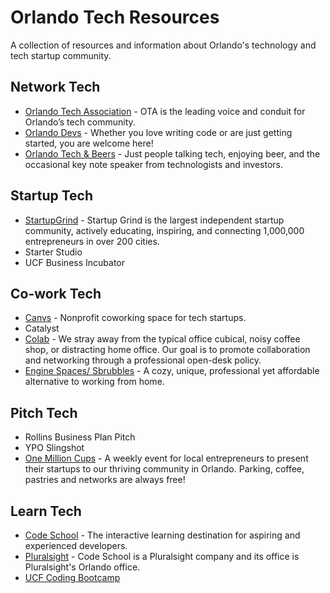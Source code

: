 # Orlando Tech Resources
A collection of resources and information about Orlando's technology and tech startup community.

## Network Tech

* [Orlando Tech Association](http://orlandotech.org/) - OTA is the leading voice and conduit for Orlando’s tech community.
* [Orlando Devs](https://orlandodevs.com/) - Whether you love writing code or are just getting started, you are welcome here!
* [Orlando Tech & Beers](https://www.meetup.com/Orlando-Tech-and-Beer/) -  Just people talking tech, enjoying beer, and the occasional key note speaker from technologists and investors.

## Startup Tech

* [StartupGrind](https://www.startupgrind.com/orlando/) - Startup Grind is the largest independent startup community, actively educating, inspiring, and connecting 1,000,000 entrepreneurs in over 200 cities. 
* Starter Studio
* UCF Business Incubator

## Co-work Tech

* [Canvs](https://canvs.org/) - Nonprofit coworking space for tech startups. 
* Catalyst
* [Colab](http://colabusa.com/) - We stray away from the typical office cubical, noisy coffee shop, or distracting home office. Our goal is to promote collaboration and networking through a professional open-desk policy.
* [Engine Spaces/ Sbrubbles](http://sbrubbles.biz/) - A cozy, unique, professional yet affordable alternative to working from home.

## Pitch Tech

* Rollins Business Plan Pitch
* YPO Slingshot
* [One Million Cups](http://www.1millioncups.com/orlando) - A weekly event for local entrepreneurs to present their startups to our thriving community in Orlando. Parking, coffee, pastries and networks are always free!

## Learn Tech

* [Code School](https://www.codeschool.com/) - The interactive learning destination for aspiring and experienced developers.
* [Pluralsight](http://www.pluralsight.com) - Code School is a Pluralsight company and its office is Pluralsight's Orlando office.
* [UCF Coding Bootcamp](http://www.ce.ucf.edu/Program/5902/Ucf-Coding-Boot-Camp/)